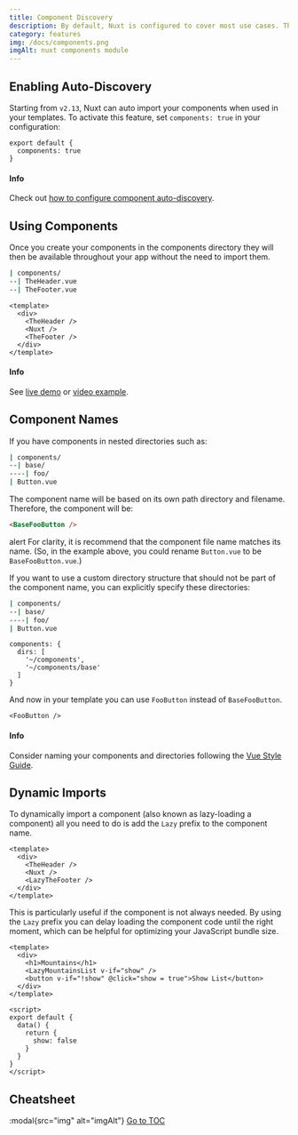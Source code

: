 ```yaml
---
title: Component Discovery
description: By default, Nuxt is configured to cover most use cases. This default configuration can be overwritten with the nuxt.config.js file.
category: features
img: /docs/components.png
imgAlt: nuxt components module
---
```


## Enabling Auto-Discovery

Starting from `v2.13`, Nuxt can auto import your components when used in your templates. To activate this feature, set `components: true` in your configuration:

```js{}[nuxt.config.js]
export default {
  components: true
}
```

#### Info
Check out [how to configure component auto-discovery](./configuration-glossary/configuration-components#advanced).


## Using Components

Once you create your components in the components directory they will then be available throughout your app without the need to import them.

```bash
| components/
--| TheHeader.vue
--| TheFooter.vue
```

```html{}[layouts/default.vue]
<template>
  <div>
    <TheHeader />
    <Nuxt />
    <TheFooter />
  </div>
</template>
```

#### Info
See [live demo](https://codesandbox.io/s/nuxt-components-cou9k) or [video example](https://www.youtube.com/watch?v=lQ8OBrgVVr8).


## Component Names

If you have components in nested directories such as:

```bash
| components/
--| base/
----| foo/
| Button.vue
```

The component name will be based on its own path directory and filename. Therefore, the component will be:

```html
<BaseFooButton />
```

alert
For clarity, it is recommend that the component file name matches its name. (So, in the example above, you could rename `Button.vue` to be `BaseFooButton.vue`.)


If you want to use a custom directory structure that should not be part of the component name, you can explicitly specify these directories:

```bash
| components/
--| base/
----| foo/
| Button.vue
```

```bash{}[nuxt.config.js]
components: {
  dirs: [
    '~/components',
    '~/components/base'
  ]
}
```

And now in your template you can use `FooButton` instead of `BaseFooButton`.

```html{}[pages/index.vue]
<FooButton />
```

#### Info
Consider naming your components and directories following the [Vue Style Guide](https://vuejs.org/v2/style-guide/).


## Dynamic Imports

To dynamically import a component (also known as lazy-loading a component) all you need to do is add the `Lazy` prefix to the component name.

```html{}[layouts/default.vue]
<template>
  <div>
    <TheHeader />
    <Nuxt />
    <LazyTheFooter />
  </div>
</template>
```

This is particularly useful if the component is not always needed. By using the `Lazy` prefix you can delay loading the component code until the right moment, which can be helpful for optimizing your JavaScript bundle size.

```html{}[pages/index.vue]
<template>
  <div>
    <h1>Mountains</h1>
    <LazyMountainsList v-if="show" />
    <button v-if="!show" @click="show = true">Show List</button>
  </div>
</template>

<script>
export default {
  data() {
    return {
      show: false
    }
  }
}
</script>
```

## Cheatsheet

:modal{src="img" alt="imgAlt"}
<span style='float: footnote;'><a href="../index.html#toc">Go to TOC</a></span>
